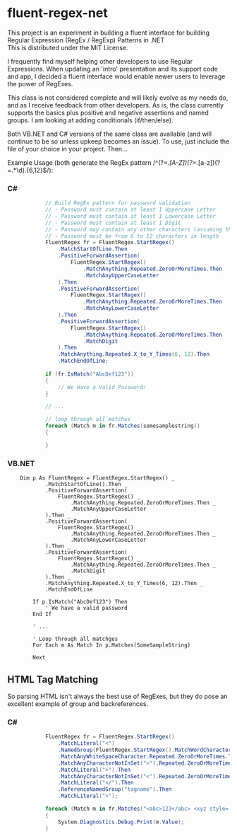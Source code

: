 # fluent-regex-net
This project is an experiment in building a fluent interface for building Regular Expression (RegEx / RegExp) Patterns in .NET  
This is distributed under the MIT License.

I frequently find myself helping other developers to use Regular Expressions. 
When updating an 'intro' presentation and its support code and app, I decided a fluent interface would
enable newer users to leverage the power of RegExes.  

This class is not considered complete and will likely evolve as my needs do, and as I receive feedback from 
other developers. As is, the class currently supports the basics plus positive and negative assertions and named groups. I am looking at adding conditionals (if/then/else).  

Both VB.NET and C# versions of the same class are available (and will continue to be so unless upkeep becomes an issue). To use, just include the file of your choice in your project. Then...  

Example Usage (both generate the RegEx pattern /^(?=.*[A-Z])(?=.*[a-z])(?=.*\d).{6,12}$/):  

### C#  
```csharp
            // Build RegEx pattern for password validation  
            // - Password must contain at least 1 Uppercase Letter  
            // - Password must contain at least 1 Lowercase Letter  
            // - Password must contain at least 1 Digit  
            // - Password may contain any other characters (assuming the above are met)  
            // - Password must be from 6 to 12 characters in length  
            FluentRegex fr = FluentRegex.StartRegex()  
                .MatchStartOfLine.Then  
                .PositiveForwardAssertion(  
                    FluentRegex.StartRegex()  
                        .MatchAnything.Repeated.ZeroOrMoreTimes.Then  
                        .MatchAnyUpperCaseLetter  
                ).Then  
                .PositiveForwardAssertion(  
                    FluentRegex.StartRegex()  
                        .MatchAnything.Repeated.ZeroOrMoreTimes.Then  
                        .MatchAnyLowerCaseLetter  
                ).Then  
                .PositiveForwardAssertion(  
                    FluentRegex.StartRegex()  
                        .MatchAnything.Repeated.ZeroOrMoreTimes.Then  
                        .MatchDigit  
                ).Then  
                .MatchAnything.Repeated.X_to_Y_Times(6, 12).Then  
                .MatchEndOfLine;  
                
            if (fr.IsMatch("AbcDef123"))
            {
                // We Have a Valid Password!
            }

            // ...

            // loop through all matches
            foreach (Match m in fr.Matches(somesamplestring))
            {

            }
```
### VB.NET  
```vb.net
    Dim p As FluentRegex = FluentRegex.StartRegex() _
            .MatchStartOfLine().Then _
            .PositiveForwardAssertion(
                FluentRegex.StartRegex() _
                    .MatchAnything.Repeated.ZeroOrMoreTimes.Then _
                    .MatchAnyUpperCaseLetter
            ).Then _
            .PositiveForwardAssertion(
                FluentRegex.StartRegex() _
                    .MatchAnything.Repeated.ZeroOrMoreTimes.Then _
                    .MatchAnyLowerCaseLetter
            ).Then _
            .PositiveForwardAssertion(
                FluentRegex.StartRegex() _
                    .MatchAnything.Repeated.ZeroOrMoreTimes.Then _
                    .MatchDigit
            ).Then _
            .MatchAnything.Repeated.X_to_Y_Times(6, 12).Then _
            .MatchEndOfLine

        If p.IsMatch("AbcDef123") Then
            ' We have a valid password
        End If

        ' ...

        ' Loop through all matchges
        For Each m As Match In p.Matches(SomeSampleString)

        Next        
```

## HTML Tag Matching  
So  parsing HTML isn't always the best use of RegExes, but they do pose an excellent example of group and backreferences.  
### C#
```csharp
            FluentRegex fr = FluentRegex.StartRegex()
                .MatchLiteral("<")
                .NamedGroup(FluentRegex.StartRegex().MatchWordCharacter.Repeated.OneOrMoreTimes, "tagname").Then
                .MatchAnyWhiteSpaceCharacter.Repeated.ZeroOrMoreTimes.Then
                .MatchAnyCharacterNotInSet(">").Repeated.ZeroOrMoreTimes.Then
                .MatchLiteral(">").Then
                .MatchAnyCharacterNotInSet("<").Repeated.ZeroOrMoreTimes.Then
                .MatchLiteral("</").Then
                .ReferenceNamedGroup("tagname").Then
                .MatchLiteral(">");

            foreach (Match m in fr.Matches("<abc>123</abc> <xyz style='color:white;'></xyz>"))
            {
                System.Diagnostics.Debug.Print(m.Value);
            }
```
